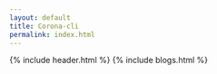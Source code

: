 ```yaml
---
layout: default
title: Corona-cli
permalink: index.html
---
```


{% include header.html %}
{% include blogs.html %}
